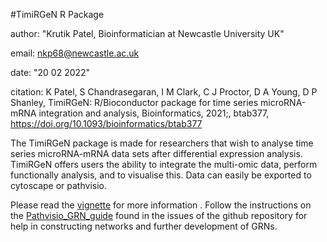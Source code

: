 #TimiRGeN R Package

author: "Krutik Patel, Bioinformatician at Newcastle University UK"

email: nkp68@newcastle.ac.uk

date: "20 02 2022"

citation: K Patel, S Chandrasegaran, I M Clark, C J Proctor, D A Young, D P Shanley, TimiRGeN: R/Bioconductor package for time series microRNA-mRNA integration and analysis, Bioinformatics, 2021;, btab377, https://doi.org/10.1093/bioinformatics/btab377

The TimiRGeN package is made for researchers that wish to analyse time series microRNA-mRNA data sets after differential expression analysis.
TimiRGeN offers users the ability to integrate the multi-omic data, 
perform functionally analysis, and to visualise this. Data can 
easily be exported to cytoscape or pathvisio. 

Please read the [vignette](https://bioconductor.org/packages/release/bioc/vignettes/TimiRGeN/inst/doc/TimiRGeN_tutorial.html) for more information . Follow the instructions on the [Pathvisio_GRN_guide](https://github.com/Krutik6/TimiRGeN/issues/2) found in the issues of the github repository for help in constructing networks and further development of GRNs.
